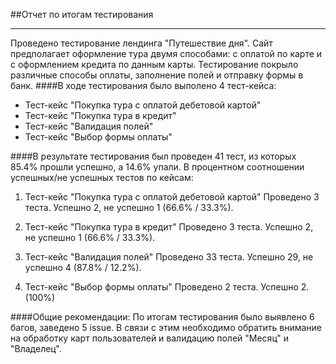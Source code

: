 ##Отчет по итогам тестирования
***
Проведено тестирование лендинга "Путешествие дня". Сайт предполагает оформление тура двумя способами: с оплатой по карте и с оформлением кредита по данным карты. Тестирование покрыло различные способы оплаты, заполнение полей и отправку формы в банк.
####В ходе тестирования было выполено 4 тест-кейса:
- Тест-кейс "Покупка тура с оплатой дебетовой картой"
- Тест-кейс "Покупка тура в кредит"
- Тест-кейс "Валидация полей"
- Тест-кейс "Выбор формы оплаты"

####В результате тестирования был проведен 41 тест, из которых 85.4% прошли успешно, а 14.6% упали. В процентном соотношении успешных/не успешных тестов по кейсам:
1. Тест-кейс "Покупка тура с оплатой дебетовой картой"
Проведено 3 теста. Успешно 2, не успешно 1 (66.6% / 33.3%).

2. Тест-кейс "Покупка тура в кредит"
Проведено 3 теста. Успешно 2, не успешно 1 (66.6% / 33.3%).

3. Тест-кейс "Валидация полей"
Проведено 33 теста. Успешно 29, не успешно 4 (87.8% / 12.2%).

4. Тест-кейс "Выбор формы оплаты"
Проведено 2 теста. Успешно 2.(100%)

####Общие рекомендации:
По итогам тестирования было выявлено 6 багов, заведено 5 issue. В связи с этим необходимо обратить внимание на обработку карт пользователей и валидацию полей "Месяц" и "Владелец".
